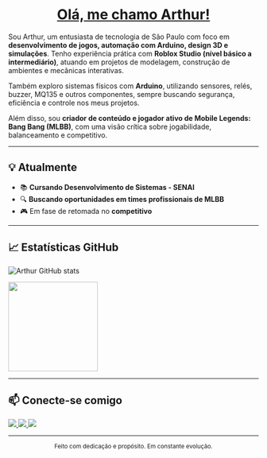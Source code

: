 <h1 align="center">
  <a href="#">
    <span>Olá, me chamo Arthur!</span>
  </a>
</h1>



Sou Arthur, um entusiasta de tecnologia de São Paulo com foco em **desenvolvimento de jogos, automação com Arduino, design 3D e simulações**. Tenho experiência prática com **Roblox Studio (nível básico a intermediário)**, atuando em projetos de modelagem, construção de ambientes e mecânicas interativas.

Também exploro sistemas físicos com **Arduino**, utilizando sensores, relés, buzzer, MQ135 e outros componentes, sempre buscando segurança, eficiência e controle nos meus projetos.

Além disso, sou **criador de conteúdo e jogador ativo de Mobile Legends: Bang Bang (MLBB)**, com uma visão crítica sobre jogabilidade, balanceamento e competitivo. 

---

## 💡 Atualmente

- 📚 **Cursando Desenvolvimento de Sistemas - SENAI**
- 🔍 **Buscando oportunidades em times profissionais de MLBB**
- 🎮 Em fase de retomada no **competitivo**


---

## 📈 Estatísticas GitHub

![Arthur GitHub stats](https://github-readme-stats.vercel.app/api?username=ArthurBatista279&theme=dark&show_icons=true)

<a href="https://github.com/ArthurBatista279">
  <img height="180em" src="https://github-readme-stats.vercel.app/api/top-langs/?username=ArthurBatista279&layout=compact&langs_count=16&theme=blueberry"/>
</a>

---

## 📫 Conecte-se comigo

<div>
<a href="mailto:barthur.oliveira07@gmail.com" target="_blank">
  <img src="https://img.shields.io/badge/Gmail-D14836?style=for-the-badge&logo=gmail&logoColor=white"/>
</a>
<a href="https://www.tiktok.com/@arthurbrytoficial?is_from_webapp=1&sender_device=pc" target="_blank">
  <img src="https://img.shields.io/badge/TikTok-9146FF?style=for-the-badge&logo=tiktok&logoColor=white"/>
</a>
<a href="https://www.linkedin.com/in/arthur-batista-oliveira-bb8018358/" target="_blank">
  <img src="https://img.shields.io/badge/-LinkedIn-%230077B5?style=for-the-badge&logo=linkedin&logoColor=white"/>
</a>   
</div>

---

<div align="center">
  <sub>Feito com dedicação e propósito. Em constante evolução.</sub>
</div>
